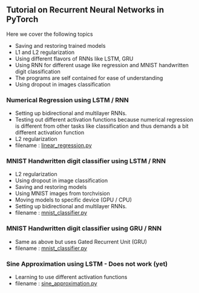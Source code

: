 ## Tutorial on Recurrent Neural Networks in PyTorch
Here we cover the following topics
- Saving and restoring trained models
- L1 and L2 regularization
- Using different flavors of RNNs like LSTM, GRU
- Using RNN for different usage like regression and MNIST handwritten digit classification
- The programs are self contained for ease of understanding
- Using dropout in images classification

### Numerical Regression using LSTM / RNN
- Setting up bidirectional and multilayer RNNs.
- Testing out different activation functions because numerical regression is different from other tasks like
classification and thus demands a bit different activation function
- L2 regularization
- filename : [linear_regression.py](https://github.com/wasimusu/RNNs/blob/master/linear_regression.py)

### MNIST Handwritten digit classifier using LSTM / RNN
- L2 regularization
- Using dropout in image classification
- Saving and restoring models
- Using MNIST images from torchvision
- Moving models to specific device (GPU / CPU)
- Setting up bidirectional and multilayer RNNs.
- filename : [mnist_classifier.py](https://github.com/wasimusu/RNNs/blob/master/mnist_classifier.py)

### MNIST Handwritten digit classifier using GRU / RNN
- Same as above but uses Gated Recurrent Unit (GRU)
- filename : [mnist_classifier.py](https://github.com/wasimusu/RNNs/blob/master/mnist_classifier_gru.py)

### Sine Approximation using LSTM - Does not work (yet)
- Learning to use different activation functions
- filename : [sine_approximation.py](https://github.com/wasimusu/RNNs/blob/master/sine_approximation.py)
